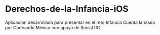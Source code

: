 Derechos-de-la-Infancia-iOS
===========================

Aplicación desarrollada para presentar en el reto Infancia Cuenta lanzado por Codeando México con apoyo de SocialTIC
